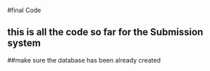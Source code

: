 #final Code
## this is all the code so far for the Submission system
##make sure the database has been already created
